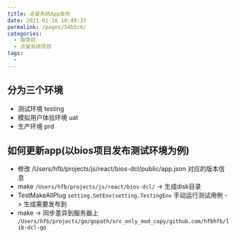 ```yaml
---
title: 点餐系统App发布
date: 2021-01-16 10:49:33
permalink: /pages/54b5c6/
categories:
  - 按项目
  - 点餐系统项目
tags:
  - 
---
```




## 分为三个环境
* 测试环境  testing
* 模拟用户体验环境  uat
* 生产环境    prd



## 如何更新app(以bios项目发布测试环境为例)
* 修改 /Users/hfb/projects/js/react/bios-dcl/public/app.json 对应的版本信息
* make `/Users/hfb/projects/js/react/bios-dcl/` -> 生成disk目录
* TestMakeAllPlug `setting.SetEnv(setting.TestingEnv` 手动运行测试用例 -> 生成需要发布到
* make -> 同步差异到服务器上  `/Users/hfb/projects/go/gopath/src_only_mod_copy/github.com/hfbhfb/lib-dcl-go`




